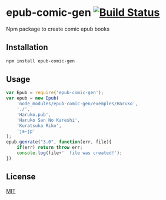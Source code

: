 # epub-comic-gen [![Build Status](https://travis-ci.org/weslleih/epub-comic-gen.svg?branch=master)](https://travis-ci.org/weslleih/epub-comic-gen)
Npm package to create comic epub books

## Installation

```bash
npm install epub-comic-gen
```

## Usage

```js
var Epub = require('epub-comic-gen');
var epub = new Epub(
    'node_modules/epub-comic-gen/exemples/Haruko',
    './',
    'Haruko.pub',
    'Haruko San No Kareshi',
    'Kuratsuka Riko',
    'ja-jp'
);
epub.genrate("3.0", function(err, file){
    if(err) return throw err;
    console.log(file+'  file was created!');
})
```
## License
[MIT](LICENSE)
